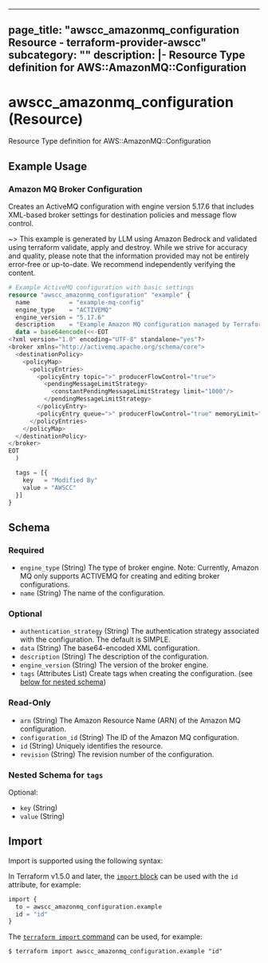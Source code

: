 
---
page_title: "awscc_amazonmq_configuration Resource - terraform-provider-awscc"
subcategory: ""
description: |-
  Resource Type definition for AWS::AmazonMQ::Configuration
---

# awscc_amazonmq_configuration (Resource)

Resource Type definition for AWS::AmazonMQ::Configuration

## Example Usage

### Amazon MQ Broker Configuration

Creates an ActiveMQ configuration with engine version 5.17.6 that includes XML-based broker settings for destination policies and message flow control.

~> This example is generated by LLM using Amazon Bedrock and validated using terraform validate, apply and destroy. While we strive for accuracy and quality, please note that the information provided may not be entirely error-free or up-to-date. We recommend independently verifying the content.

```terraform
# Example ActiveMQ configuration with basic settings
resource "awscc_amazonmq_configuration" "example" {
  name           = "example-mq-config"
  engine_type    = "ACTIVEMQ"
  engine_version = "5.17.6"
  description    = "Example Amazon MQ configuration managed by Terraform"
  data = base64encode(<<-EOT
<?xml version="1.0" encoding="UTF-8" standalone="yes"?>
<broker xmlns="http://activemq.apache.org/schema/core">
  <destinationPolicy>
    <policyMap>
      <policyEntries>
        <policyEntry topic=">" producerFlowControl="true">
          <pendingMessageLimitStrategy>
            <constantPendingMessageLimitStrategy limit="1000"/>
          </pendingMessageLimitStrategy>
        </policyEntry>
        <policyEntry queue=">" producerFlowControl="true" memoryLimit="1mb"/>
      </policyEntries>
    </policyMap>
  </destinationPolicy>
</broker>
EOT
  )

  tags = [{
    key   = "Modified By"
    value = "AWSCC"
  }]
}
```

<!-- schema generated by tfplugindocs -->
## Schema

### Required

- `engine_type` (String) The type of broker engine. Note: Currently, Amazon MQ only supports ACTIVEMQ for creating and editing broker configurations.
- `name` (String) The name of the configuration.

### Optional

- `authentication_strategy` (String) The authentication strategy associated with the configuration. The default is SIMPLE.
- `data` (String) The base64-encoded XML configuration.
- `description` (String) The description of the configuration.
- `engine_version` (String) The version of the broker engine.
- `tags` (Attributes List) Create tags when creating the configuration. (see [below for nested schema](#nestedatt--tags))

### Read-Only

- `arn` (String) The Amazon Resource Name (ARN) of the Amazon MQ configuration.
- `configuration_id` (String) The ID of the Amazon MQ configuration.
- `id` (String) Uniquely identifies the resource.
- `revision` (String) The revision number of the configuration.

<a id="nestedatt--tags"></a>
### Nested Schema for `tags`

Optional:

- `key` (String)
- `value` (String)

## Import

Import is supported using the following syntax:

In Terraform v1.5.0 and later, the [`import` block](https://developer.hashicorp.com/terraform/language/import) can be used with the `id` attribute, for example:

```terraform
import {
  to = awscc_amazonmq_configuration.example
  id = "id"
}
```

The [`terraform import` command](https://developer.hashicorp.com/terraform/cli/commands/import) can be used, for example:

```shell
$ terraform import awscc_amazonmq_configuration.example "id"
```
